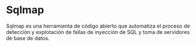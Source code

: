 # Sqlmap

Sqlmap es una herramienta de código abierto que automatiza el proceso de detección y explotación de fallas de inyección de SQL y toma de servidores de base de datos.
